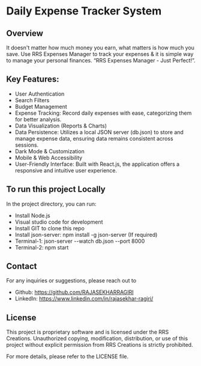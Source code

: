 # Daily Expense Tracker System

## Overview
It doesn't matter how much money you earn, what matters is how much you save. Use RRS Expenses Manager to track your expenses & it is simple way to manage your personal finances.
“RRS Expenses Manager - Just Perfect!”.

## Key Features:
* User Authentication
* Search Filters
* Budget Management 
* Expense Tracking: Record daily expenses with ease, categorizing them for better analysis.
* Data Visualization (Reports & Charts)
* Data Persistence: Utilizes a local JSON server (db.json) to store and manage expense data, ensuring data remains consistent across sessions.
* Dark Mode & Customization
* Mobile & Web Accessibility
* User-Friendly Interface: Built with React.js, the application offers a responsive and intuitive user experience.

## To run this project Locally
In the project directory, you can run: 
* Install Node.js
* Visual studio code for development
* Install GIT to clone this repo
* Install json-server: npm install -g json-server (If required)
* Terminal-1: json-server --watch db.json --port 8000
* Terminal-2: npm start

## Contact
For any inquiries or suggestions, please reach out to 
* Github: https://github.com/RAJASEKHARRAGIRI
* LinkedIn: https://www.linkedin.com/in/rajasekhar-ragiri/
  
## License
This project is proprietary software and is licensed under the RRS Creations. Unauthorized copying, modification, distribution, or use of this project without explicit permission from RRS Creations is strictly prohibited.

For more details, please refer to the LICENSE file.
